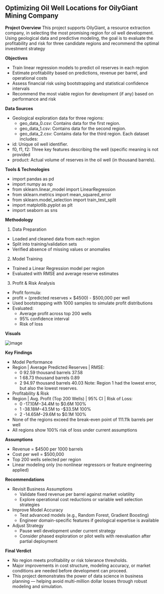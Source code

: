 ## Optimizing Oil Well Locations for OilyGiant Mining Company

**Project Overview**
This project supports OilyGiant, a resource extraction company, in selecting the most promising region for oil well development. Using geological data and predictive modeling, the goal is to evaluate the profitability and risk for three candidate regions and recommend the optimal investment strategy

**Objectives**
- Train linear regression models to predict oil reserves in each region
- Estimate profitability based on predictions, revenue per barrel, and operational costs
- Assess financial risk using bootstrapping and statistical confidence intervals
- Recommend the most viable region for development (if any) based on performance and risk

**Data Sources**
- Geological exploration data for three regions:
    - geo_data_0.csv: Contains data for the first region.
    - geo_data_1.csv: Contains data for the second region.
    - geo_data_2.csv: Contains data for the third region.
Each dataset includes:
- id: Unique oil well identifier.
- f0, f1, f2: Three key features describing the well (specific meaning is not provided 
- product: Actual volume of reserves in the oil well (in thousand barrels).

**Tools & Technologies**
- import pandas as pd
- import numpy as np
- from sklearn.linear_model import LinearRegression
- from sklearn.metrics import mean_squared_error
- from sklearn.model_selection import train_test_split
- import matplotlib.pyplot as plt
- import seaborn as sns

**Methodology**
1. Data Preparation
- Loaded and cleaned data from each region
- Split into training/validation sets
- Verified absence of missing values or anomalies
2. Model Training
- Trained a Linear Regression model per region
- Evaluated with RMSE and average reserve estimates
3. Profit & Risk Analysis
- Profit formula:
- profit = (predicted reserves × $4500) - $500,000 per well
- Used bootstrapping with 1000 samples to simulate profit distributions
- Evaluated:
    - Average profit across top 200 wells
    - 95% confidence interval
    - Risk of loss

**Visuals**

![image](https://github.com/user-attachments/assets/730c9acb-b406-4f40-a01c-ccf2f498dfe6)






**Key Findings**
- Model Performance
- Region |	Average Predicted Reserves |	RMSE:
    - 0	92.59 thousand barrels	37.58
    - 1	68.73 thousand barrels	0.89
    - 2	94.97 thousand barrels	40.03
Note: Region 1 had the lowest error, but also the lowest reserves.
- Profitability & Risk
- Region |	Avg. Profit (Top 200 Wells) |	95% CI |	Risk of Loss:
    - 0	-$17.10M	-$34.4M to $0.6M	100%
    - 1	-$38.18M	-$43.5M to -$33.5M	100%
    - 2	-$14.65M	-$29.6M to $0.1M	100%
- None of the regions exceed the break-even point of 111.11k barrels per well
- All regions show 100% risk of loss under current assumptions

**Assumptions**
- Revenue = $4500 per 1000 barrels
- Cost per well = $500,000
- Top 200 wells selected per region
- Linear modeling only (no nonlinear regressors or feature engineering applied)

**Recommendations**
- Revisit Business Assumptions
    - Validate fixed revenue per barrel against market volatility
    - Explore operational cost reductions or variable well selection strategies
- Improve Model Accuracy
    - Test advanced models (e.g., Random Forest, Gradient Boosting)
    - Engineer domain-specific features if geological expertise is available
- Adjust Strategy
    - Pause well development under current strategy
    - Consider phased exploration or pilot wells with reevaluation after partial deployment

 **Final Verdict**
- No region meets profitability or risk tolerance thresholds.
- Major improvements in cost structure, modeling accuracy, or market conditions are needed before development can proceed.
- This project demonstrates the power of data science in business planning — helping avoid multi-million dollar losses through robust modeling and simulation.
